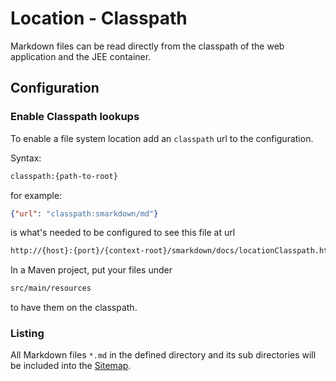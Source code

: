 # Location - Classpath


Markdown files can be read directly from the classpath of the web application
and the JEE container.



## Configuration


### Enable Classpath lookups

To enable a file system location add an ``classpath`` url to the configuration. 

Syntax:
```bash
classpath:{path-to-root}
```


for example: 
```json
{"url": "classpath:smarkdown/md"}
``` 
is what's needed to be configured to see this file 
at url
```bash
http://{host}:{port}/{context-root}/smarkdown/docs/locationClasspath.html
```


In a Maven project, put your files under 
```bash
src/main/resources
```
to have them on the classpath.



### Listing


All Markdown files ``*.md`` in the defined directory and its sub directories 
will be included into the [Sitemap](../../sitemap.xhtml).


